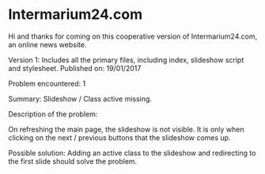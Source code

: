 # Intermarium24.com

Hi and thanks for coming on this cooperative version of Intermarium24.com, an online news website.

Version 1: Includes all the primary files, including index, slideshow script and stylesheet.
Published on: 19/01/2017

Problem encountered: 1

Summary: Slideshow / Class active missing.

Description of the problem: 

On refreshing the main page, the slideshow is not visible.
It is only when clicking on the next / previous buttons that the slideshow comes up.

Possible solution: Adding an active class to the slideshow and redirecting to the first slide should solve the problem.
